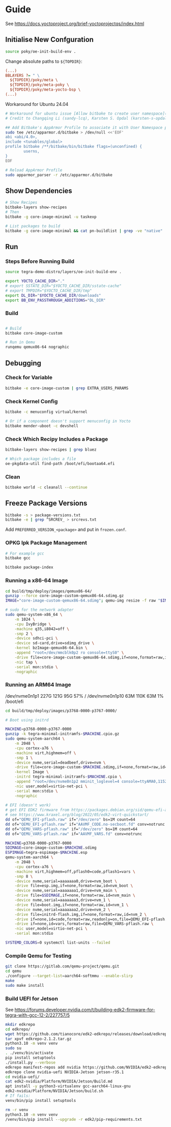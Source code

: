 # Guide

See <https://docs.yoctoproject.org/brief-yoctoprojectqs/index.html>

## Initialise New Confguration

```bash
source poky/oe-init-build-env .
```

Change absolute paths to `${TOPDIR}`:

```ini
(...)
BBLAYERS ?= " \
  ${TOPDIR}/poky/meta \
  ${TOPDIR}/poky/meta-poky \
  ${TOPDIR}/poky/meta-yocto-bsp \
(...)
```

Workaround for Ubuntu 24.04

```bash
# Workaround for ubuntu issue [Allow bitbake to create user namespace](https://bugs.launchpad.net/ubuntu/+source/apparmor/+bug/2056555)
# Credit to Changqing Li (sandy-lcq), Karsten S. Opdal (karsten-s-opdal) and Ferry Toth (ftoth)

## Add Bitbake's AppArmor Profile to associate it with User Namespace profile
sudo tee /etc/apparmor.d/bitbake > /dev/null <<'EOF'
abi <abi/4.0>,
include <tunables/global>
profile bitbake /**/bitbake/bin/bitbake flags=(unconfined) {
        userns,
}
EOF

# Reload AppArmor Profile
sudo apparmor_parser -r /etc/apparmor.d/bitbake
```

## Show Dependencies

```bash
# Show Recipes
bitbake-layers show-recipes
# Then
bitbake -g core-image-minimal -u taskexp

# List packages to build
bitbake -g core-image-minimal && cat pn-buildlist | grep -ve "native" | sort | uniq
```

## Run

### Steps Before Running Build

```bash
source tegra-demo-distro/layers/oe-init-build-env .

export YOCTO_CACHE_DIR="."
# export SSTATE_DIR="$YOCTO_CACHE_DIR/sstate-cache"
# export TMPDIR="$YOCTO_CACHE_DIR/tmp"
export DL_DIR="$YOCTO_CACHE_DIR/downloads"
export BB_ENV_PASSTHROUGH_ADDITIONS="DL_DIR"
```

### Build

```bash

# Build
bitbake core-image-custom

# Run in Qemu
runqemu qemux86-64 nographic
```

## Debugging

### Check for Variable

```bash
bitbake -e core-image-custom | grep EXTRA_USERS_PARAMS
```

### Check Kernel Config

```bash
bitbake -c menuconfig virtual/kernel

# Or if a component doesn't support menuconfig in Yocto
bitbake mender-uboot -c devshell
```

### Check Which Recipy Includes a Package

```bash
bitbake-layers show-recipes | grep bluez

# Which package includes a file
oe-pkgdata-util find-path /boot/efi/bootaa64.efi
```

### Clean

```bash
bitbake world -c cleanall --continue
```

## Freeze Package Versions

```bash
bitbake -s > package-versions.txt
bitbake -e | grep ^SRCREV_ > srcrevs.txt
```

Add `PREFERRED_VERSION_<package>` and put in `frozen.conf`.

### OPKG Ipk Package Management

```bash
# For example gcc
bitbake gcc

bitbake package-index
```

### Running a x86-64 Image

```bash
cd build/tmp/deploy/images/qemux86-64/
gunzip --force core-image-custom-qemux86-64.sdimg.gz
IMAGE="core-image-custom-qemux86-64.sdimg"; qemu-img resize -f raw "$IMAGE" 2G

# sudo for the network adapter
sudo qemu-system-x86_64 \
    -m 1024 \
    -cpu IvyBridge \
    -machine q35,i8042=off \
    -smp 2 \
    -device sdhci-pci \
    -device sd-card,drive=sdimg_drive \
    -kernel bzImage-qemux86-64.bin \
    -append "root=/dev/mmcblk0p2 ro console=ttyS0" \
    -drive file=core-image-custom-qemux86-64.sdimg,if=none,format=raw,id=sdimg_drive \
    -nic tap \
    -serial mon:stdio \
    -nographic
```

### Running an ARM64 Image

/dev/nvme0n1p1   227G  121G   95G  57% /
/dev/nvme0n1p10   63M  110K   63M   1% /boot/efi

```bash
cd build/tmp/deploy/images/p3768-0000-p3767-0000/

# Boot using initrd

MACHINE=p3768-0000-p3767-0000
gunzip -k tegra-minimal-initramfs-$MACHINE.cpio.gz
sudo qemu-system-aarch64 \
    -m 2048 \
    -cpu cortex-a76 \
    -machine virt,highmem=off \
    -smp 1 \
    -device nvme,serial=deadbeef,drive=nvm \
    -drive file=core-image-custom-$MACHINE.sdimg,if=none,format=raw,id=nvm \
    -kernel Image \
    -initrd tegra-minimal-initramfs-$MACHINE.cpio \
    -append "root=/dev/nvme0n1p2 mminit_loglevel=4 console=ttyAMA0,115200 fbcon=map:0 nospectre_bhb video=efifb:off earlycon" \
    -nic user,model=virtio-net-pci \
    -serial mon:stdio \
    -nographic
 
# EFI (doesn't work)
# get EFI EDK2 firmware from https://packages.debian.org/sid/qemu-efi-aarch64
# see https://www.kraxel.org/blog/2022/05/edk2-virt-quickstart/
dd of="QEMU_EFI-pflash.raw" if="/dev/zero" bs=1M count=64
dd of="QEMU_EFI-pflash.raw" if="AAVMF_CODE.no-secboot.fd" conv=notrunc
dd of="QEMU_VARS-pflash.raw" if="/dev/zero" bs=1M count=64
dd of="QEMU_VARS-pflash.raw" if="AAVMF_VARS.fd" conv=notrunc

MACHINE=p3768-0000-p3767-0000
SDIMAGE=core-image-custom-$MACHINE.sdimg
ESPIMAGE=tegra-espimage-$MACHINE.esp
qemu-system-aarch64 \
    -m 2048 \
    -cpu cortex-a76 \
    -machine virt,highmem=off,pflash0=code,pflash1=vars \
    -smp 8 \
    -device nvme,serial=aaaaaaa0,drive=nvm_boot \
    -drive file=esp.img,if=none,format=raw,id=nvm_boot \
    -device nvme,serial=aaaaaaa1,drive=nvm_main \
    -drive file=$SDIMAGE,if=none,format=raw,id=nvm_main \
    -device nvme,serial=aaaaaaa3,drive=nvm_1 \
    -drive file=boot.img,if=none,format=raw,id=nvm_1 \
    -device nvme,serial=aaaaaaa2,drive=nvm_2 \
    -drive file=initrd-flash.img,if=none,format=raw,id=nvm_2 \
    -drive if=none,id=code,format=raw,readonly=on,file=QEMU_EFI-pflash.raw \
    -drive if=none,id=vars,format=raw,file=QEMU_VARS-pflash.raw \
    -nic user,model=virtio-net-pci \
    -serial mon:stdio
```

```bash
SYSTEMD_COLORS=0 systemctl list-units --failed
```

### Compile Qemu for Testing

```bash
git clone https://gitlab.com/qemu-project/qemu.git
cd qemu
./configure --target-list=aarch64-softmmu --enable-slirp
make
sudo make install
```

### Build UEFI for Jetson

See https://forums.developer.nvidia.com/t/building-edk2-firmware-for-tegra-with-gcc-12-2/227757/5

```bash
mkdir edkrepo
cd edkrepo/
wget https://github.com/tianocore/edk2-edkrepo/releases/download/edkrepo-v2.1.2/edkrepo-2.1.2.tar.gz
tar xpvf edkrepo-2.1.2.tar.gz
python3.10 -m venv venv
sudo su
. ./venv/bin/activate
pip install setuptools
./install.py --verbose
edkrepo manifest-repos add nvidia https://github.com/NVIDIA/edk2-edkrepo-manifest.git main nvidi
edkrepo clone nvidia-uefi NVIDIA-Jetson jetson-r35.1
cd nvidia-uefi/
cat edk2-nvidia/Platform/NVIDIA/Jetson/Build.md 
apt install -y python3-virtualenv gcc-aarch64-linux-gnu
edk2-nvidia/Platform/NVIDIA/Jetson/build.sh
# If fails:
venv/bin/pip install setuptools

rm -r venv
python3.10 -m venv venv
/venv/bin/pip install --upgrade -r edk2/pip-requirements.txt
```
